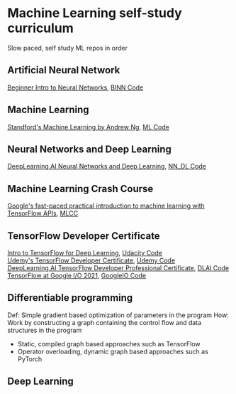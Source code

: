 # Machine Learning self-study curriculum
Slow paced, self study ML repos in order

## Artificial Neural Network
[Beginner Intro to Neural Networks](https://www.youtube.com/playlist?list=PLxt59R_fWVzT9bDxA76AHm3ig0Gg9S3So), [BINN Code](BeginnerIntroNN)
## Machine Learning 
[Standford's Machine Learning by Andrew Ng](https://www.coursera.org/learn/machine-learning/), [ML Code](ML(coursera))

## Neural Networks and Deep Learning
[DeepLearning.AI Neural Networks and Deep Learning](https://www.coursera.org/learn/neural-networks-deep-learning/), [NN_DL Code](NN_DL(coursera))

## Machine Learning Crash Course
[Google's fast-paced practical introduction to machine learning with TensorFlow APIs](https://developers.google.com/machine-learning/crash-course), [MLCC](MLCrashCourse)
## TensorFlow Developer Certificate
[Intro to TensorFlow for Deep Learning](https://www.udacity.com/course/intro-to-tensorflow-for-deep-learning--ud187), [Udacity Code](/TFCert/Udacity)<br>
[Udemy's TensorFlow Developer Certificate](https://www.udemy.com/course/tensorflow-developer-certificate-machine-learning-zero-to-mastery/), [Udemy Code](/TFCert/Udemy)<br>
[DeepLearning.AI TensorFlow Developer Professional Certificate](https://www.coursera.org/professional-certificates/tensorflow-in-practice), [DLAI Code](/TFCert/DLAI)<br>
[TensorFlow at Google I/O 2021](https://www.youtube.com/playlist?list=PLQY2H8rRoyvxtOJfAzfs0Cq5FqBuYO8e8), [GoogleIO Code](/TFCert/GoogleIO) 
## Differentiable programming
Def: Simple gradient based optimization of parameters in the program
How: Work by constructing a graph containing the control flow and data structures in the program
* Static, compiled graph based approaches such as TensorFlow
* Operator overloading, dynamic graph based approaches such as PyTorch

## Deep Learning